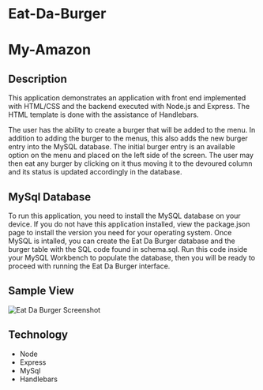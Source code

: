 # Eat-Da-Burger
# My-Amazon


## Description
This application demonstrates an application with front end implemented with HTML/CSS and the backend executed with Node.js and Express. The HTML template is done with the assistance of Handlebars.

The user has the ability to create a burger that will be added to the menu. In addition to adding the burger to the menus, this also adds the new burger entry into the MySQL database. The initial burger entry is an available option on the menu and placed on the left side of the screen. The user may then eat any burger by clicking on it thus moving it to the devoured column and its status is updated accordingly in the database.


## MySql Database 
To run this application, you need to install the MySQL database on your device. If you do not have this application installed, view the package.json page to install the version you need for your operating system. Once MySQL is intalled, you can create the Eat Da Burger database and the burger table with the SQL code found in schema.sql. Run this code inside your MySQL Workbench to populate the database, then you will be ready to proceed with running the Eat Da Burger interface.

## Sample View

![Eat Da Burger Screenshot](/assets/images/screenshot.png/)


## Technology

+ Node
+ Express
+ MySql
+ Handlebars